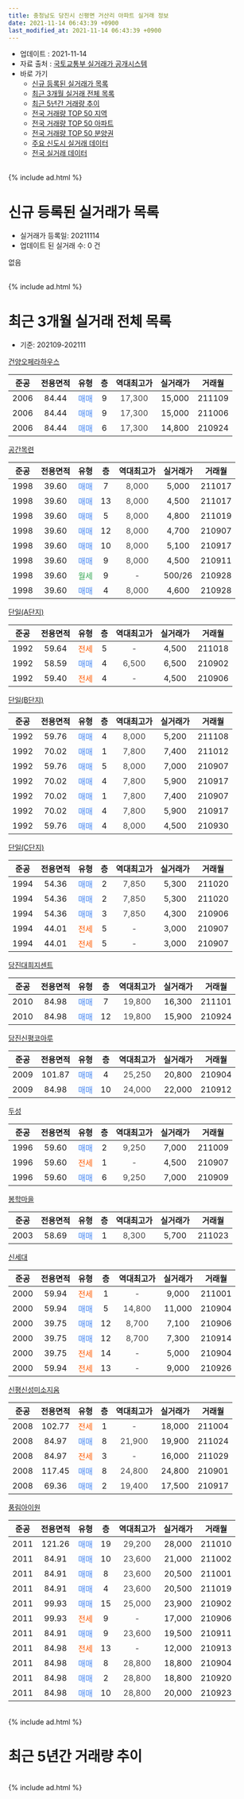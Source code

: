 ```yaml
---
title: 충청남도 당진시 신평면 거산리 아파트 실거래 정보
date: 2021-11-14 06:43:39 +0900
last_modified_at: 2021-11-14 06:43:39 +0900
---
```


* 업데이트 : 2021-11-14
* 자료 출처 : [국토교통부 실거래가 공개시스템](http://rt.molit.go.kr)
* 바로 가기
    * [신규 등록된 실거래가 목록](#신규-등록된-실거래가-목록)
    * [최근 3개월 실거래 전체 목록](#최근-3개월-실거래-전체-목록)
    * [최근 5년간 거래량 추이](#최근-5년간-거래량-추이)
    * [전국 거래량 TOP 50 지역](https://inasie.github.io/apt-trade-info/최근-3개월-전국에서-가장-거래가-많이-발생한-지역)
    * [전국 거래량 TOP 50 아파트](https://inasie.github.io/apt-trade-info/최근-3개월-전국에서-가장-거래가-많이-발생한-아파트)
    * [전국 거래량 TOP 50 분양권](https://inasie.github.io/apt-trade-info/최근-3개월-전국에서-가장-거래가-많이-발생한-분양권)
    * [주요 신도시 실거래 데이터](https://inasie.github.io/apt-trade-info/주요-신도시)
    * [전국 실거래 데이터](https://inasie.github.io/apt-trade-info/전국)
<br>
{% include ad.html %}
<br>

# 신규 등록된 실거래가 목록
* 실거래가 등록일: 20211114
* 업데이트 된 실거래 수: 0 건

없음

<br>
{% include ad.html %}
<br>

# 최근 3개월 실거래 전체 목록
* 기준: 202109-202111


[건양오페라하우스](https://search.naver.com/search.naver?query=%EC%B6%A9%EC%B2%AD%EB%82%A8%EB%8F%84+%EB%8B%B9%EC%A7%84%EC%8B%9C+%EC%8B%A0%ED%8F%89%EB%A9%B4+%EA%B1%B0%EC%82%B0%EB%A6%AC+%EA%B1%B4%EC%96%91%EC%98%A4%ED%8E%98%EB%9D%BC%ED%95%98%EC%9A%B0%EC%8A%A4)

|준공|전용면적|유형|층|역대최고가|실거래가|거래월|
|:---:|:---:|:---:|:---:|:---:|:---:|:---:|
|2006|84.44|<span style="color:#4285f3">매매</span>|9|<span style="color:#444444">17,300</span>|15,000|211109|
|2006|84.44|<span style="color:#4285f3">매매</span>|9|<span style="color:#444444">17,300</span>|15,000|211006|
|2006|84.44|<span style="color:#4285f3">매매</span>|6|<span style="color:#444444">17,300</span>|14,800|210924|

[공간목련](https://search.naver.com/search.naver?query=%EC%B6%A9%EC%B2%AD%EB%82%A8%EB%8F%84+%EB%8B%B9%EC%A7%84%EC%8B%9C+%EC%8B%A0%ED%8F%89%EB%A9%B4+%EA%B1%B0%EC%82%B0%EB%A6%AC+%EA%B3%B5%EA%B0%84%EB%AA%A9%EB%A0%A8)

|준공|전용면적|유형|층|역대최고가|실거래가|거래월|
|:---:|:---:|:---:|:---:|:---:|:---:|:---:|
|1998|39.60|<span style="color:#4285f3">매매</span>|7|<span style="color:#444444">8,000</span>|5,000|211017|
|1998|39.60|<span style="color:#4285f3">매매</span>|13|<span style="color:#444444">8,000</span>|4,500|211017|
|1998|39.60|<span style="color:#4285f3">매매</span>|5|<span style="color:#444444">8,000</span>|4,800|211019|
|1998|39.60|<span style="color:#4285f3">매매</span>|12|<span style="color:#444444">8,000</span>|4,700|210907|
|1998|39.60|<span style="color:#4285f3">매매</span>|10|<span style="color:#444444">8,000</span>|5,100|210917|
|1998|39.60|<span style="color:#4285f3">매매</span>|9|<span style="color:#444444">8,000</span>|4,500|210911|
|1998|39.60|<span style="color:#34a853">월세</span>|9|<span style="color:#444444">-</span>|500/26|210928|
|1998|39.60|<span style="color:#4285f3">매매</span>|4|<span style="color:#444444">8,000</span>|4,600|210928|

[단일(A단지)](https://search.naver.com/search.naver?query=%EC%B6%A9%EC%B2%AD%EB%82%A8%EB%8F%84+%EB%8B%B9%EC%A7%84%EC%8B%9C+%EC%8B%A0%ED%8F%89%EB%A9%B4+%EA%B1%B0%EC%82%B0%EB%A6%AC+%EB%8B%A8%EC%9D%BC%28A%EB%8B%A8%EC%A7%80%29)

|준공|전용면적|유형|층|역대최고가|실거래가|거래월|
|:---:|:---:|:---:|:---:|:---:|:---:|:---:|
|1992|59.64|<span style="color:#ff5a00">전세</span>|5|<span style="color:#444444">-</span>|4,500|211018|
|1992|58.59|<span style="color:#4285f3">매매</span>|4|<span style="color:#444444">6,500</span>|6,500|210902|
|1992|59.40|<span style="color:#ff5a00">전세</span>|4|<span style="color:#444444">-</span>|4,500|210906|

[단일(B단지)](https://search.naver.com/search.naver?query=%EC%B6%A9%EC%B2%AD%EB%82%A8%EB%8F%84+%EB%8B%B9%EC%A7%84%EC%8B%9C+%EC%8B%A0%ED%8F%89%EB%A9%B4+%EA%B1%B0%EC%82%B0%EB%A6%AC+%EB%8B%A8%EC%9D%BC%28B%EB%8B%A8%EC%A7%80%29)

|준공|전용면적|유형|층|역대최고가|실거래가|거래월|
|:---:|:---:|:---:|:---:|:---:|:---:|:---:|
|1992|59.76|<span style="color:#4285f3">매매</span>|4|<span style="color:#444444">8,000</span>|5,200|211108|
|1992|70.02|<span style="color:#4285f3">매매</span>|1|<span style="color:#444444">7,800</span>|7,400|211012|
|1992|59.76|<span style="color:#4285f3">매매</span>|5|<span style="color:#444444">8,000</span>|7,000|210907|
|1992|70.02|<span style="color:#4285f3">매매</span>|4|<span style="color:#444444">7,800</span>|5,900|210917|
|1992|70.02|<span style="color:#4285f3">매매</span>|1|<span style="color:#444444">7,800</span>|7,400|210907|
|1992|70.02|<span style="color:#4285f3">매매</span>|4|<span style="color:#444444">7,800</span>|5,900|210917|
|1992|59.76|<span style="color:#4285f3">매매</span>|4|<span style="color:#444444">8,000</span>|4,500|210930|

[단일(C단지)](https://search.naver.com/search.naver?query=%EC%B6%A9%EC%B2%AD%EB%82%A8%EB%8F%84+%EB%8B%B9%EC%A7%84%EC%8B%9C+%EC%8B%A0%ED%8F%89%EB%A9%B4+%EA%B1%B0%EC%82%B0%EB%A6%AC+%EB%8B%A8%EC%9D%BC%28C%EB%8B%A8%EC%A7%80%29)

|준공|전용면적|유형|층|역대최고가|실거래가|거래월|
|:---:|:---:|:---:|:---:|:---:|:---:|:---:|
|1994|54.36|<span style="color:#4285f3">매매</span>|2|<span style="color:#444444">7,850</span>|5,300|211020|
|1994|54.36|<span style="color:#4285f3">매매</span>|2|<span style="color:#444444">7,850</span>|5,300|211020|
|1994|54.36|<span style="color:#4285f3">매매</span>|3|<span style="color:#444444">7,850</span>|4,300|210906|
|1994|44.01|<span style="color:#ff5a00">전세</span>|5|<span style="color:#444444">-</span>|3,000|210907|
|1994|44.01|<span style="color:#ff5a00">전세</span>|5|<span style="color:#444444">-</span>|3,000|210907|

[당진대희지센트](https://search.naver.com/search.naver?query=%EC%B6%A9%EC%B2%AD%EB%82%A8%EB%8F%84+%EB%8B%B9%EC%A7%84%EC%8B%9C+%EC%8B%A0%ED%8F%89%EB%A9%B4+%EA%B1%B0%EC%82%B0%EB%A6%AC+%EB%8B%B9%EC%A7%84%EB%8C%80%ED%9D%AC%EC%A7%80%EC%84%BC%ED%8A%B8)

|준공|전용면적|유형|층|역대최고가|실거래가|거래월|
|:---:|:---:|:---:|:---:|:---:|:---:|:---:|
|2010|84.98|<span style="color:#4285f3">매매</span>|7|<span style="color:#444444">19,800</span>|16,300|211101|
|2010|84.98|<span style="color:#4285f3">매매</span>|12|<span style="color:#444444">19,800</span>|15,900|210924|

[당진신평코아루](https://search.naver.com/search.naver?query=%EC%B6%A9%EC%B2%AD%EB%82%A8%EB%8F%84+%EB%8B%B9%EC%A7%84%EC%8B%9C+%EC%8B%A0%ED%8F%89%EB%A9%B4+%EA%B1%B0%EC%82%B0%EB%A6%AC+%EB%8B%B9%EC%A7%84%EC%8B%A0%ED%8F%89%EC%BD%94%EC%95%84%EB%A3%A8)

|준공|전용면적|유형|층|역대최고가|실거래가|거래월|
|:---:|:---:|:---:|:---:|:---:|:---:|:---:|
|2009|101.87|<span style="color:#4285f3">매매</span>|4|<span style="color:#444444">25,250</span>|20,800|210904|
|2009|84.98|<span style="color:#4285f3">매매</span>|10|<span style="color:#444444">24,000</span>|22,000|210912|

[두성](https://search.naver.com/search.naver?query=%EC%B6%A9%EC%B2%AD%EB%82%A8%EB%8F%84+%EB%8B%B9%EC%A7%84%EC%8B%9C+%EC%8B%A0%ED%8F%89%EB%A9%B4+%EA%B1%B0%EC%82%B0%EB%A6%AC+%EB%91%90%EC%84%B1)

|준공|전용면적|유형|층|역대최고가|실거래가|거래월|
|:---:|:---:|:---:|:---:|:---:|:---:|:---:|
|1996|59.60|<span style="color:#4285f3">매매</span>|2|<span style="color:#444444">9,250</span>|7,000|211009|
|1996|59.60|<span style="color:#ff5a00">전세</span>|1|<span style="color:#444444">-</span>|4,500|210907|
|1996|59.60|<span style="color:#4285f3">매매</span>|6|<span style="color:#444444">9,250</span>|7,000|210909|

[봉학마을](https://search.naver.com/search.naver?query=%EC%B6%A9%EC%B2%AD%EB%82%A8%EB%8F%84+%EB%8B%B9%EC%A7%84%EC%8B%9C+%EC%8B%A0%ED%8F%89%EB%A9%B4+%EA%B1%B0%EC%82%B0%EB%A6%AC+%EB%B4%89%ED%95%99%EB%A7%88%EC%9D%84)

|준공|전용면적|유형|층|역대최고가|실거래가|거래월|
|:---:|:---:|:---:|:---:|:---:|:---:|:---:|
|2003|58.69|<span style="color:#4285f3">매매</span>|1|<span style="color:#444444">8,300</span>|5,700|211023|

[신세대](https://search.naver.com/search.naver?query=%EC%B6%A9%EC%B2%AD%EB%82%A8%EB%8F%84+%EB%8B%B9%EC%A7%84%EC%8B%9C+%EC%8B%A0%ED%8F%89%EB%A9%B4+%EA%B1%B0%EC%82%B0%EB%A6%AC+%EC%8B%A0%EC%84%B8%EB%8C%80)

|준공|전용면적|유형|층|역대최고가|실거래가|거래월|
|:---:|:---:|:---:|:---:|:---:|:---:|:---:|
|2000|59.94|<span style="color:#ff5a00">전세</span>|1|<span style="color:#444444">-</span>|9,000|211001|
|2000|59.94|<span style="color:#4285f3">매매</span>|5|<span style="color:#444444">14,800</span>|11,000|210904|
|2000|39.75|<span style="color:#4285f3">매매</span>|12|<span style="color:#444444">8,700</span>|7,100|210906|
|2000|39.75|<span style="color:#4285f3">매매</span>|12|<span style="color:#444444">8,700</span>|7,300|210914|
|2000|39.75|<span style="color:#ff5a00">전세</span>|14|<span style="color:#444444">-</span>|5,000|210904|
|2000|59.94|<span style="color:#ff5a00">전세</span>|13|<span style="color:#444444">-</span>|9,000|210926|

[신평신성미소지움](https://search.naver.com/search.naver?query=%EC%B6%A9%EC%B2%AD%EB%82%A8%EB%8F%84+%EB%8B%B9%EC%A7%84%EC%8B%9C+%EC%8B%A0%ED%8F%89%EB%A9%B4+%EA%B1%B0%EC%82%B0%EB%A6%AC+%EC%8B%A0%ED%8F%89%EC%8B%A0%EC%84%B1%EB%AF%B8%EC%86%8C%EC%A7%80%EC%9B%80)

|준공|전용면적|유형|층|역대최고가|실거래가|거래월|
|:---:|:---:|:---:|:---:|:---:|:---:|:---:|
|2008|102.77|<span style="color:#ff5a00">전세</span>|1|<span style="color:#444444">-</span>|18,000|211004|
|2008|84.97|<span style="color:#4285f3">매매</span>|8|<span style="color:#444444">21,900</span>|19,900|211024|
|2008|84.97|<span style="color:#ff5a00">전세</span>|3|<span style="color:#444444">-</span>|16,000|211029|
|2008|117.45|<span style="color:#4285f3">매매</span>|8|<span style="color:#444444">24,800</span>|24,800|210901|
|2008|69.36|<span style="color:#4285f3">매매</span>|2|<span style="color:#444444">19,400</span>|17,500|210917|


<script async src="//pagead2.googlesyndication.com/pagead/js/adsbygoogle.js"></script>
<!-- 기본 -->
<ins class="adsbygoogle"
     style="display:block"
     data-ad-client="ca-pub-2446590836940007"
     data-ad-slot="1659523306"
     data-ad-format="auto"
     data-full-width-responsive="true"></ins>
<script>
(adsbygoogle = window.adsbygoogle || []).push({});
</script>


[풍림아이원](https://search.naver.com/search.naver?query=%EC%B6%A9%EC%B2%AD%EB%82%A8%EB%8F%84+%EB%8B%B9%EC%A7%84%EC%8B%9C+%EC%8B%A0%ED%8F%89%EB%A9%B4+%EA%B1%B0%EC%82%B0%EB%A6%AC+%ED%92%8D%EB%A6%BC%EC%95%84%EC%9D%B4%EC%9B%90)

|준공|전용면적|유형|층|역대최고가|실거래가|거래월|
|:---:|:---:|:---:|:---:|:---:|:---:|:---:|
|2011|121.26|<span style="color:#4285f3">매매</span>|19|<span style="color:#444444">29,200</span>|28,000|211010|
|2011|84.91|<span style="color:#4285f3">매매</span>|10|<span style="color:#444444">23,600</span>|21,000|211002|
|2011|84.91|<span style="color:#4285f3">매매</span>|8|<span style="color:#444444">23,600</span>|20,500|211001|
|2011|84.91|<span style="color:#4285f3">매매</span>|4|<span style="color:#444444">23,600</span>|20,500|211019|
|2011|99.93|<span style="color:#4285f3">매매</span>|15|<span style="color:#444444">25,000</span>|23,900|210902|
|2011|99.93|<span style="color:#ff5a00">전세</span>|9|<span style="color:#444444">-</span>|17,000|210906|
|2011|84.91|<span style="color:#4285f3">매매</span>|9|<span style="color:#444444">23,600</span>|19,500|210911|
|2011|84.98|<span style="color:#ff5a00">전세</span>|13|<span style="color:#444444">-</span>|12,000|210913|
|2011|84.98|<span style="color:#4285f3">매매</span>|8|<span style="color:#444444">28,800</span>|18,800|210904|
|2011|84.98|<span style="color:#4285f3">매매</span>|2|<span style="color:#444444">28,800</span>|18,800|210920|
|2011|84.98|<span style="color:#4285f3">매매</span>|10|<span style="color:#444444">28,800</span>|20,000|210923|


<br>
{% include ad.html %}
<br>

# 최근 5년간 거래량 추이


<div style="width:100%;">
    <canvas id="deal_progress" height="200"></canvas>
</div>

<script>
new Chart(document.getElementById("deal_progress"), {
    type: 'line',
    data: {
        labels: ['201611','201612','201701','201702','201703','201704','201705','201706','201707','201708','201709','201710','201711','201712','201801','201802','201803','201804','201805','201806','201807','201808','201809','201810','201811','201812','201901','201902','201903','201904','201905','201906','201907','201908','201909','201910','201911','201912','202001','202002','202003','202004','202005','202006','202007','202008','202009','202010','202011','202012','202101','202102','202103','202104','202105','202106','202107','202108','202109','202110','202111'],
        datasets: [{
            label: '매매',
            pointRadius: 1,
            data: [15, 3, 3, 18, 15, 10, 14, 14, 12, 14, 11, 8, 12, 4, 12, 14, 15, 12, 18, 7, 8, 10, 12, 9, 13, 12, 12, 9, 10, 9, 11, 10, 15, 16, 10, 16, 15, 7, 14, 16, 11, 11, 9, 18, 15, 12, 11, 12, 16, 11, 16, 12, 19, 34, 25, 23, 22, 23, 26, 14, 3],
            borderColor: "rgba(255, 201, 14, 1)",
            backgroundColor: "rgba(255, 201, 14, 0.5)",
            fill: false,
            lineTension: 0
        },{
            label: '전월세',
            pointRadius: 1,
            data: [7, 13, 10, 15, 8, 9, 8, 5, 7, 10, 9, 7, 9, 8, 13, 6, 12, 9, 4, 7, 13, 2, 4, 7, 7, 6, 10, 8, 7, 6, 6, 5, 6, 5, 4, 12, 4, 8, 11, 8, 8, 5, 7, 12, 6, 9, 5, 6, 7, 8, 2, 8, 6, 6, 10, 5, 8, 7, 9, 4, 0],
            borderColor: "rgba(0, 141, 185, 1)",
            backgroundColor: "rgba(0, 141, 185, 0.5)",
            fill: false,
            lineTension: 0
        }
        ]
    },
    options: {
        responsive: true,
        title: {
            display: false
        },
        tooltips: {
            mode: 'index',
            intersect: false
        },
        hover: {
            mode: 'nearest',
            intersect: true
        },
        scales: {
            xAxes: [{
                display: true,
                scaleLabel: {
                    display: true,
                    labelString: '년/월'
                }
            }],
            yAxes: [{
                display: true,
                ticks: {
                    suggestedMin: 0,
                },
                scaleLabel: {
                    display: true,
                    labelString: '실거래 수'
                }
            }]
        }
    }
});

</script>


<br>
{% include ad.html %}
<br>

